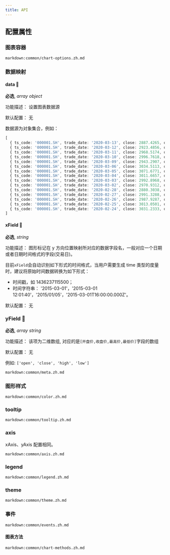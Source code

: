 ```yaml
---
title: API
---
```


## 配置属性

### 图表容器

`markdown:common/chart-options.zh.md`

### 数据映射

#### data 📌

**必选**, _array object_

功能描述： 设置图表数据源

默认配置： 无

数据源为对象集合，例如：

```ts
[
  { ts_code: '000001.SH', trade_date: '2020-03-13', close: 2887.4265, open: 2804.2322, high: 2910.8812, low: 2799.9841, vol: 366450436, amount: 393019665.2 },
  { ts_code: '000001.SH', trade_date: '2020-03-12', close: 2923.4856, open: 2936.0163, high: 2944.4651, low: 2906.2838, vol: 307778457, amount: 328209202.4 },
  { ts_code: '000001.SH', trade_date: '2020-03-11', close: 2968.5174, open: 3001.7616, high: 3010.0286, low: 2968.5174, vol: 352470970, amount: 378766619 },
  { ts_code: '000001.SH', trade_date: '2020-03-10', close: 2996.7618, open: 2918.9347, high: 3000.2963, low: 2904.7989, vol: 393296648, amount: 425017184.8 },
  { ts_code: '000001.SH', trade_date: '2020-03-09', close: 2943.2907, open: 2987.1805, high: 2989.2051, low: 2940.7138, vol: 414560736, amount: 438143854.6 },
  { ts_code: '000001.SH', trade_date: '2020-03-06', close: 3034.5113, open: 3039.9395, high: 3052.4439, low: 3029.4632, vol: 362061533, amount: 377388542.7 },
  { ts_code: '000001.SH', trade_date: '2020-03-05', close: 3071.6771, open: 3036.1545, high: 3074.2571, low: 3022.9262, vol: 445425806, amount: 482770471.4 },
  { ts_code: '000001.SH', trade_date: '2020-03-04', close: 3011.6657, open: 2981.806, high: 3012.0035, low: 2974.3583, vol: 353338278, amount: 389893917.5 },
  { ts_code: '000001.SH', trade_date: '2020-03-03', close: 2992.8968, open: 3006.8888, high: 3026.842, low: 2976.623, vol: 410108047, amount: 447053681.5 },
  { ts_code: '000001.SH', trade_date: '2020-03-02', close: 2970.9312, open: 2899.31, high: 2982.5068, low: 2899.31, vol: 367333369, amount: 397244201.2 },
  { ts_code: '000001.SH', trade_date: '2020-02-28', close: 2880.3038, open: 2924.6407, high: 2948.1261, low: 2878.5443, vol: 401216914, amount: 432657775 },
  { ts_code: '000001.SH', trade_date: '2020-02-27', close: 2991.3288, open: 2992.4919, high: 3009.4575, low: 2980.4774, vol: 350523658, amount: 395955641.5 },
  { ts_code: '000001.SH', trade_date: '2020-02-26', close: 2987.9287, open: 2978.4195, high: 3028.7788, low: 2974.9423, vol: 469049552, amount: 495341447.3 },
  { ts_code: '000001.SH', trade_date: '2020-02-25', close: 3013.0501, open: 2982.0696, high: 3016.9458, low: 2943.7168, vol: 441622762, amount: 513128644.6 },
  { ts_code: '000001.SH', trade_date: '2020-02-24', close: 3031.2333, open: 3027.8925, high: 3042.1821, low: 3007.3557, vol: 370430044, amount: 451601363.1 },
]
```

#### xField 📌

**必选**, _string_

功能描述：  图形标记在 y 方向位置映射所对应的数据字段名，一般对应一个日期或者日期时间格式的字段(交易日)。

目前`xField`会自动识别如下形式的时间格式，当用户需要生成 time 类型的度量时，建议将原始时间数据转换为如下形式：
   
   - 时间戳，如 1436237115500；
   - 时间字符串： '2015-03-01'，'2015-03-01 12:01:40'，'2015/01/05'，'2015-03-01T16:00:00.000Z'。

默认配置： 无


### yField 📌

**必选**, _array string_

功能描述： 该项为二维数组, 对应的是`[开盘价,收盘价,最高价,最低价]`字段的数组 

默认配置： 无

例如: `['open', 'close', 'high', 'low']`



`markdown:common/meta.zh.md`

### 图形样式

`markdown:common/color.zh.md`

### tooltip

`markdown:common/tooltip.zh.md`

### axis

xAxis、yAxis 配置相同。

`markdown:common/axis.zh.md`

### legend

`markdown:common/legend.zh.md`

### theme

`markdown:common/theme.zh.md`

### 事件

`markdown:common/events.zh.md`

#### 图表方法

`markdown:common/chart-methods.zh.md`
